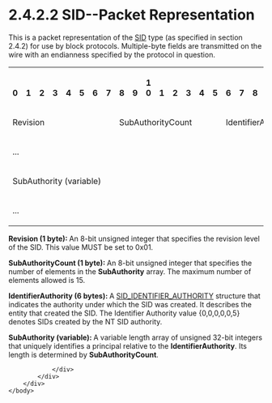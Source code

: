 <html dir="LTR" xmlns:mshelp="http://msdn.microsoft.com/mshelp" xmlns:ddue="http://ddue.schemas.microsoft.com/authoring/2003/5" xmlns:xlink="http://www.w3.org/1999/xlink" xmlns:tool="http://www.microsoft.com/tooltip">
    <head>
        <meta http-equiv="Content-Type" content="text/html; CHARSET=utf-8"></meta>
        <meta name="save" content="history"></meta>
        <title>2.4.2.2 SID--Packet Representation</title>
        <xml>
            <mshelp:toctitle title="2.4.2.2 SID--Packet Representation"></mshelp:toctitle>
            <mshelp:rltitle title="[MS-DTYP]: SID--Packet Representation"></mshelp:rltitle>
            <mshelp:keyword index="A" term="f992ad60-0fe4-4b87-9fed-beb478836861"></mshelp:keyword>
            <mshelp:attr name="DCSext.ContentType" value="open specification"></mshelp:attr>
            <mshelp:attr name="AssetID" value="f992ad60-0fe4-4b87-9fed-beb478836861"></mshelp:attr>
            <mshelp:attr name="TopicType" value="kbRef"></mshelp:attr>
            <mshelp:attr name="DCSext.Title" value="[MS-DTYP]: SID--Packet Representation" />
        </xml>
    </head>
    <body>
        <div id="header">
            <h1 class="heading">2.4.2.2 SID--Packet Representation</h1>
        </div>
        <div id="mainSection">
            <div id="mainBody">
                <div id="allHistory" class="saveHistory"></div>
                <div id="sectionSection0" class="section" name="collapseableSection">
                    

<p>This is a packet representation of the <a href="78eb9013-1c3a-4970-ad1f-2b1dad588a25.html">SID</a> type (as specified in
section 2.4.2) for use by block protocols. Multiple-byte fields are transmitted
on the wire with an endianness specified by the protocol in question.</p>

<table>
 <tr>
  <th><p><br>0</p></th>
  <th><p><br>1</p></th>
  <th><p><br>2</p></th>
  <th><p><br>3</p></th>
  <th><p><br>4</p></th>
  <th><p><br>5</p></th>
  <th><p><br>6</p></th>
  <th><p><br>7</p></th>
  <th><p><br>8</p></th>
  <th><p><br>9</p></th>
  <th><p>1<br>0</p></th>
  <th><p><br>1</p></th>
  <th><p><br>2</p></th>
  <th><p><br>3</p></th>
  <th><p><br>4</p></th>
  <th><p><br>5</p></th>
  <th><p><br>6</p></th>
  <th><p><br>7</p></th>
  <th><p><br>8</p></th>
  <th><p><br>9</p></th>
  <th><p>2<br>0</p></th>
  <th><p><br>1</p></th>
  <th><p><br>2</p></th>
  <th><p><br>3</p></th>
  <th><p><br>4</p></th>
  <th><p><br>5</p></th>
  <th><p><br>6</p></th>
  <th><p><br>7</p></th>
  <th><p><br>8</p></th>
  <th><p><br>9</p></th>
  <th><p>3<br>0</p></th>
  <th><p><br>1</p></th>
 </tr>
 <tr>
  <td colspan="8">
  <p>Revision</p>
  </td>
  <td colspan="8">
  <p>SubAuthorityCount</p>
  </td>
  <td colspan="16">
  <p>IdentifierAuthority</p>
  </td>
 </tr>
 <tr>
  <td colspan="32">
  <p>...</p>
  </td>
 </tr>
 <tr>
  <td colspan="32">
  <p>SubAuthority
  (variable)</p>
  </td>
 </tr>
 <tr>
  <td colspan="32">
  <p>...</p>
  </td>
 </tr>
</table>

<p><b>Revision (1 byte): </b>An 8-bit unsigned integer
that specifies the revision level of the SID. This value MUST be set to 0x01.</p>

<p><b>SubAuthorityCount (1 byte): </b>An 8-bit unsigned
integer that specifies the number of elements in the <b>SubAuthority</b> array.
The maximum number of elements allowed is 15.</p>

<p><b>IdentifierAuthority (6 bytes): </b>A <a href="c6ce4275-3d90-4890-ab3a-514745e4637e.html">SID_IDENTIFIER_AUTHORITY</a>
structure that indicates the authority under which the SID was created. It
describes the entity that created the SID. The Identifier Authority value
{0,0,0,0,0,5} denotes SIDs created by the NT SID authority.</p>

<p><b>SubAuthority (variable): </b>A variable length
array of unsigned 32-bit integers that uniquely identifies a principal relative
to the <b>IdentifierAuthority</b>. Its length is determined by <b>SubAuthorityCount</b>.</p>


                </div>
            </div>
        </div>
    </body>
</html>